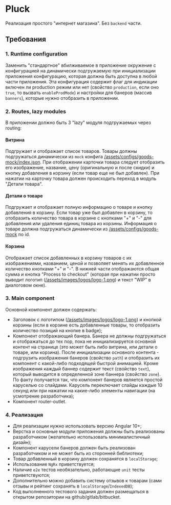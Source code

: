 # Pluck


Реализация простого "интернет магазина". Без `backend` части.


## Требования


### 1. Runtime configuration


Заменить "стандартное" вбилживаемое в приложение окружение с конфигурацией на динамически подгружаемую при инициализации
приложения конфигурацию, которая должна быть доступна в любой части приложения. Эта конфигурация содержит флаг для
индикации включен ли production режим или нет (свойство `production`, если оно `true`, то вызвать `enableProdMode`) и
настройки для банеров (массив `banners`), которые нужно отобразить в приложении.


### 2. Routes, lazy modules


В приложении должно быть 3 "lazy" модуля подгружаемых через routing:


#### Витрина


Подгружает и отображает список товаров. Товары должны подгружаться динамически из `mock` конфига
[/assets/configs/goods-mock/index.json](assets/configs/goods-mock/index.json). При отображении карточки товара следует
отобразить его изображение, название, цену (оригинальную и после скидки) и кнопку добавления в корзину (если товар еще
не был добавлен). При нажатии на карточку товара должен происходить переход в модуль "Детали товара".


#### Детали о товаре


Подгружает и отображает полную информацию о товаре и кнопку добавления в корзину. Если товар уже был добавлен в корзину,
то отобразить количество товара в корзине с кнопками "+" и "-" для добавления или удаления единиц товара из корзины.
Информация о товаре должна подгружаться динамически из [/assets/configs/goods-mock](assets/configs/goods-mock) по id.


#### Корзина


Отображает список добавленных в корзину товаров с их изображениями, названием, ценой и позволяет менять их добавленное
количество кнопками "+" и "-". В нижней части отображаются общая сумма и кнопка "Process to checkout" (которая при
нажатии просто выводит логотип ([/assets/images/logos/logo-1.png](assets/images/logos/logo-1.png)) и текст "WIP" в
диалоговом окне).


### 3. Main component


Основной компонент должен содержать:
* Заголовок с логотипом ([/assets/images/logos/logo-1.png](assets/images/logos/logo-1.png)) и кнопкой корзины
(если в корзине есть добавленные товары, то отобразить количество позиций на кнопке в badge);
* Компонент отображающий банера. Банера не должны подгружаться и отображаться до тех пор, пока не инициализируется 
основной контент на странице (это может быть либо витрина, или детали о товаре, или корзина). После инициализации
основного контента - подгрузить изображения банеров (свойство `path`) и отобразить их компонент с какой-либо подходящей
быстрой анимацией. Кроме изображения каждый баннер содержит текст (свойство `text`), который выводится в определенной
зоне баннера (свойство `zone`). По факту получается так, что компонент банеров является простой каруселью со слайдами.
Карусель переключает слайды каждые 10 секунд или при нажатии на какие-либо элементы навигации (на усмотрение 
разработчика);
* Компонент router-outlet.


### 4. Реализация

* Для реализации нужно использовать версию Angular 10+;
* Верстка и основные модули приложения должны быть реализованы разработчиком (желательно использовать минималистичный
дизайн);
* Компонент карусели банеров должен быть реализован разработчиком и не может быть из сторонней библиотеки;
* Товар добавленный в корзину должен сохранятся в `localStorage`;
* Использование `NgRx` приветствуется;
* Наличие `e2e` тестов необязательно, работающие `unit` тесты приветствуются;
* Дополнительно можно добавить систему отзывов к товарам (сами отзывы и рейтинг сохранять в `localStorage`/`IndexedDB`);
* Код выполненного тестового задания должен размещаться в открытом репозитории на github/gitlab/bitbucket.
